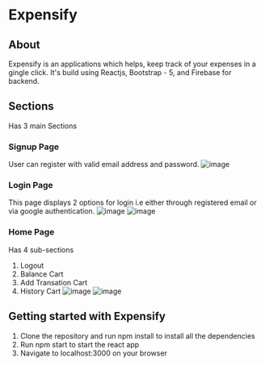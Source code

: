 # Expensify

## About 

Expensify is an applications which helps, keep track of your expenses in a gingle click.
It's build using Reactjs, Bootstrap - 5, and Firebase for backend. 

## Sections
Has 3 main Sections

### Signup Page
User can register with valid email address and password.
![image](https://user-images.githubusercontent.com/69415586/171323631-99f53f70-c805-48f6-aca1-5b1bd69c728e.png)

### Login Page
This page displays 2 options for login i.e either through registered email or via google authentication. 
![image](https://user-images.githubusercontent.com/69415586/171323500-d1e1d319-c373-4c94-b3a8-9d842c63b2c8.png)
![image](https://user-images.githubusercontent.com/69415586/171323590-12c622f4-6463-4aaa-8581-9023a4c5fda7.png)

### Home Page
Has 4 sub-sections 
1. Logout
2. Balance Cart
3. Add Transation Cart
4. History Cart
![image](https://user-images.githubusercontent.com/69415586/171324018-8a3c2989-5d7a-4a01-8521-fa99d57d8e88.png)
![image](https://user-images.githubusercontent.com/69415586/171323982-7bd75279-bd51-45d1-a79b-196ac0cde9f6.png)

## Getting started with Expensify
1. Clone the repository and run npm install to install all the dependencies
2. Run npm start to start the react app
3. Navigate to localhost:3000 on your browser
